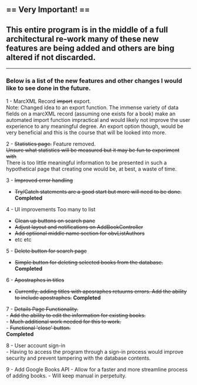 ## == Very Important! ==  
## This entire program is in the middle of a full architectural re-work many of these new features are being added and others are bing altered if not discarded.  

------------------

### Below is a list of the new features and other changes I would like to see done in the future.  

1 - MarcXML Record ~~import~~ export.  
    Note: Changed idea to an export function. The immense variety of data fields on a marcXML record (assuming one exists for a book) make an automated import function impractical and would likely not improve the user experience to any meaningful degree. An export option though, would be very beneficial and this is the course that will be looked into more.

2 - ~~Statistics page.~~ Feature removed.  
~~Unsure what statistics will be measured but it may be fun to experiment with~~  
There is too little meaningful information to be presented in such a hypothetical page that creating one would be, at best, a waste of time.

3 - ~~Improved error handling~~  
  - ~~Try/Catch statements are a good start but more will need to be done.~~  
**Completed**
  
4 - UI improvements
  Too many to list
  - ~~Clean up buttons on search pane~~
  - ~~Adjust layout and notifications on AddBookController~~
  - ~~Add optiional middle name section for obvListAuthors~~
  - etc etc

5 - ~~Delete button for search page~~
  - ~~Simple button for deleting selected books from the database.~~
  **Completed**
  
6 - ~~Apostraphes in titles~~
  - ~~Currently, adding titles with aposraphes retuurns errors. Add the ability to include apostraphes.~~
  **Completed**

  7 - ~~Details Page Functionality.~~  
  	- ~~Add the ability to edit the information for existing books.~~  
  		- ~~Much additional work needed for this to work.~~  
  	- ~~Functional 'close' button.~~  
    **Completed**
  
  8 - User account sign-in  
  	- Having to access the program through a sign-in process would improve security and 	prevent tampering with the database contents.
  		
  9 - Add Google Books API
    - Allow for a faster and more streamline process of adding books.
    - Will keep manual in perpetuity. 

